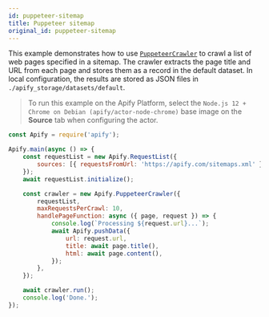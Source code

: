 ```yaml
---
id: puppeteer-sitemap
title: Puppeteer sitemap
original_id: puppeteer-sitemap
---
```


This example demonstrates how to use [`PuppeteerCrawler`](/docs/api/puppeteer-crawler) to crawl a list of web pages specified in a sitemap. The
crawler extracts the page title and URL from each page and stores them as a record in the default dataset. In local configuration, the results are
stored as JSON files in `./apify_storage/datasets/default`.

> To run this example on the Apify Platform, select the `Node.js 12 + Chrome on Debian (apify/actor-node-chrome)` base image on the **Source** tab
> when configuring the actor.

```javascript
const Apify = require('apify');

Apify.main(async () => {
    const requestList = new Apify.RequestList({
        sources: [{ requestsFromUrl: 'https://apify.com/sitemaps.xml' }],
    });
    await requestList.initialize();

    const crawler = new Apify.PuppeteerCrawler({
        requestList,
        maxRequestsPerCrawl: 10,
        handlePageFunction: async ({ page, request }) => {
            console.log(`Processing ${request.url}...`);
            await Apify.pushData({
                url: request.url,
                title: await page.title(),
                html: await page.content(),
            });
        },
    });

    await crawler.run();
    console.log('Done.');
});
```

